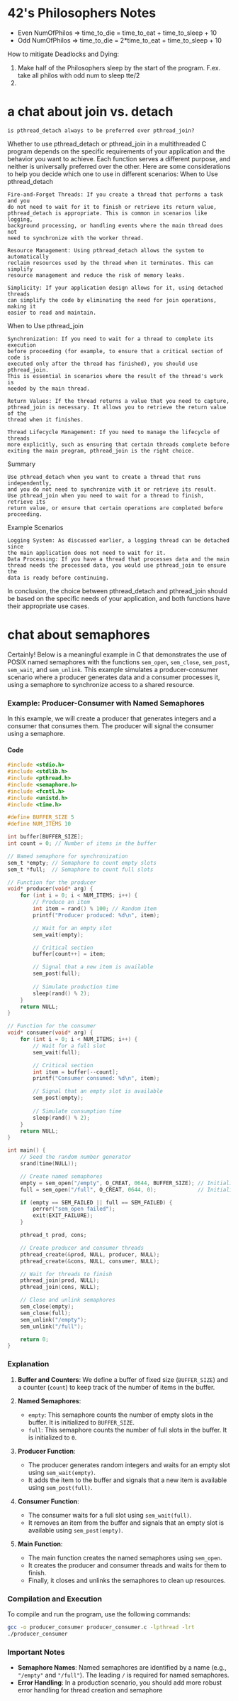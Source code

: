 # 42's Philosophers Notes

-  Even NumOfPhilos => time_to_die = time_to_eat + time_to_sleep + 10
-  Odd NumOfPhilos => time_to_die = 2*time_to_eat + time_to_sleep + 10

How to mitigate Deadlocks and Dying:
1) Make half of the Philosophers sleep by the start of the program. F.ex. take
   all philos with odd num to sleep tte/2
2) 

# a chat about join vs. detach

    is pthread_detach always to be preferred over pthread_join?

Whether to use pthread_detach or pthread_join in a multithreaded C program
depends on the specific requirements of your application and the behavior you
want to achieve. Each function serves a different purpose, and neither is
universally preferred over the other. Here are some considerations to help you
decide which one to use in different scenarios:
When to Use pthread_detach

    Fire-and-Forget Threads: If you create a thread that performs a task and you
    do not need to wait for it to finish or retrieve its return value,
    pthread_detach is appropriate. This is common in scenarios like logging,
    background processing, or handling events where the main thread does not
    need to synchronize with the worker thread.

    Resource Management: Using pthread_detach allows the system to automatically
    reclaim resources used by the thread when it terminates. This can simplify
    resource management and reduce the risk of memory leaks.

    Simplicity: If your application design allows for it, using detached threads
    can simplify the code by eliminating the need for join operations, making it
    easier to read and maintain.

When to Use pthread_join

    Synchronization: If you need to wait for a thread to complete its execution
    before proceeding (for example, to ensure that a critical section of code is
    executed only after the thread has finished), you should use pthread_join.
    This is essential in scenarios where the result of the thread's work is
    needed by the main thread.

    Return Values: If the thread returns a value that you need to capture,
    pthread_join is necessary. It allows you to retrieve the return value of the
    thread when it finishes.

    Thread Lifecycle Management: If you need to manage the lifecycle of threads
    more explicitly, such as ensuring that certain threads complete before
    exiting the main program, pthread_join is the right choice.

Summary

    Use pthread_detach when you want to create a thread that runs independently,
    and you do not need to synchronize with it or retrieve its result.
    Use pthread_join when you need to wait for a thread to finish, retrieve its
    return value, or ensure that certain operations are completed before
    proceeding.

Example Scenarios

    Logging System: As discussed earlier, a logging thread can be detached since
    the main application does not need to wait for it.
    Data Processing: If you have a thread that processes data and the main
    thread needs the processed data, you would use pthread_join to ensure the
    data is ready before continuing.

In conclusion, the choice between pthread_detach and pthread_join should be
based on the specific needs of your application, and both functions have their
appropriate use cases.

# chat about semaphores

Certainly! Below is a meaningful example in C that demonstrates the use of POSIX
named semaphores with the functions `sem_open`, `sem_close`, `sem_post`,
`sem_wait`, and `sem_unlink`. This example simulates a producer-consumer
scenario where a producer generates data and a consumer processes it, using a
semaphore to synchronize access to a shared resource.

### Example: Producer-Consumer with Named Semaphores

In this example, we will create a producer that generates integers and a
consumer that consumes them. The producer will signal the consumer using a
semaphore.

#### Code

```c
#include <stdio.h>
#include <stdlib.h>
#include <pthread.h>
#include <semaphore.h>
#include <fcntl.h>
#include <unistd.h>
#include <time.h>

#define BUFFER_SIZE 5
#define NUM_ITEMS 10

int buffer[BUFFER_SIZE];
int count = 0; // Number of items in the buffer

// Named semaphore for synchronization
sem_t *empty; // Semaphore to count empty slots
sem_t *full;  // Semaphore to count full slots

// Function for the producer
void* producer(void* arg) {
    for (int i = 0; i < NUM_ITEMS; i++) {
        // Produce an item
        int item = rand() % 100; // Random item
        printf("Producer produced: %d\n", item);

        // Wait for an empty slot
        sem_wait(empty);

        // Critical section
        buffer[count++] = item;

        // Signal that a new item is available
        sem_post(full);
        
        // Simulate production time
        sleep(rand() % 2);
    }
    return NULL;
}

// Function for the consumer
void* consumer(void* arg) {
    for (int i = 0; i < NUM_ITEMS; i++) {
        // Wait for a full slot
        sem_wait(full);

        // Critical section
        int item = buffer[--count];
        printf("Consumer consumed: %d\n", item);

        // Signal that an empty slot is available
        sem_post(empty);
        
        // Simulate consumption time
        sleep(rand() % 2);
    }
    return NULL;
}

int main() {
    // Seed the random number generator
    srand(time(NULL));

    // Create named semaphores
    empty = sem_open("/empty", O_CREAT, 0644, BUFFER_SIZE); // Initialize to BUFFER_SIZE
    full = sem_open("/full", O_CREAT, 0644, 0);             // Initialize to 0

    if (empty == SEM_FAILED || full == SEM_FAILED) {
        perror("sem_open failed");
        exit(EXIT_FAILURE);
    }

    pthread_t prod, cons;

    // Create producer and consumer threads
    pthread_create(&prod, NULL, producer, NULL);
    pthread_create(&cons, NULL, consumer, NULL);

    // Wait for threads to finish
    pthread_join(prod, NULL);
    pthread_join(cons, NULL);

    // Close and unlink semaphores
    sem_close(empty);
    sem_close(full);
    sem_unlink("/empty");
    sem_unlink("/full");

    return 0;
}
```

### Explanation

1. **Buffer and Counters**: We define a buffer of fixed size (`BUFFER_SIZE`) and
   a counter (`count`) to keep track of the number of items in the buffer.

2. **Named Semaphores**:
   - `empty`: This semaphore counts the number of empty slots in the buffer. It
     is initialized to `BUFFER_SIZE`.
   - `full`: This semaphore counts the number of full slots in the buffer. It is
     initialized to `0`.

3. **Producer Function**:
   - The producer generates random integers and waits for an empty slot using
     `sem_wait(empty)`.
   - It adds the item to the buffer and signals that a new item is available
     using `sem_post(full)`.

4. **Consumer Function**:
   - The consumer waits for a full slot using `sem_wait(full)`.
   - It removes an item from the buffer and signals that an empty slot is
     available using `sem_post(empty)`.

5. **Main Function**:
   - The main function creates the named semaphores using `sem_open`.
   - It creates the producer and consumer threads and waits for them to finish.
   - Finally, it closes and unlinks the semaphores to clean up resources.

### Compilation and Execution

To compile and run the program, use the following commands:

```bash
gcc -o producer_consumer producer_consumer.c -lpthread -lrt
./producer_consumer
```

### Important Notes

- **Semaphore Names**: Named semaphores are identified by a name (e.g.,
  `"/empty"` and `"/full"`). The leading `/` is required for named semaphores.
- **Error Handling**: In a production scenario, you should add more robust error
  handling for thread creation and semaphore
